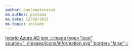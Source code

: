 ```yaml
---
author: paolomatarazzo
ms.author: paoloma
ms.date: 12/08/2022
ms.topic: include
---
```


[hybrid Azure AD join :::image type="icon" source="../images/icons/information.svg" border="false":::](../identity-protection/hello-for-business/hello-how-it-works-technology.md#hybrid-azure-ad-join "Devices that are hybrid Azure AD joined don't have any dependencies on Azure AD. Only local users accounts and Active Directory users can sign in to these devices. Active Directory users that are synchronized to Azure AD will have single-sign on to both Active Directory and Azure AD-protected resources")